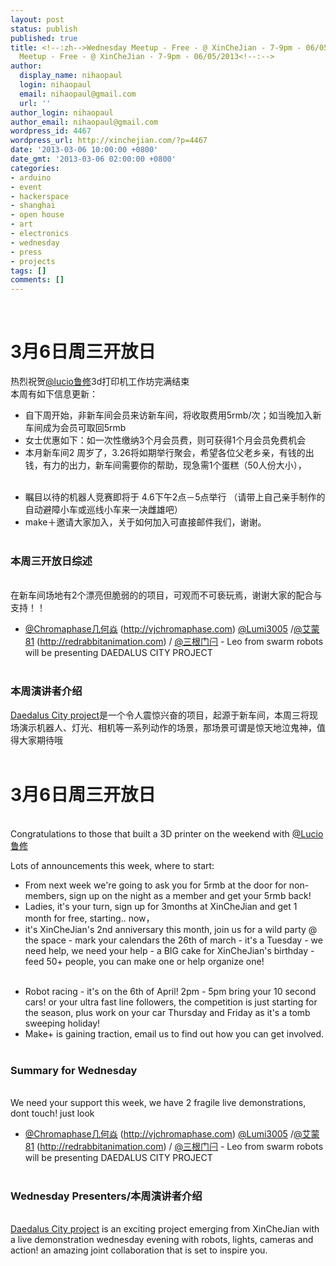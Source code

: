```yaml
---
layout: post
status: publish
published: true
title: <!--:zh-->Wednesday Meetup - Free - @ XinCheJian - 7-9pm - 06/05/2013<!--:--><!--:en-->Wednesday
  Meetup - Free - @ XinCheJian - 7-9pm - 06/05/2013<!--:-->
author:
  display_name: nihaopaul
  login: nihaopaul
  email: nihaopaul@gmail.com
  url: ''
author_login: nihaopaul
author_email: nihaopaul@gmail.com
wordpress_id: 4467
wordpress_url: http://xinchejian.com/?p=4467
date: '2013-03-06 10:00:00 +0800'
date_gmt: '2013-03-06 02:00:00 +0800'
categories:
- arduino
- event
- hackerspace
- shanghai
- open house
- art
- electronics
- wednesday
- press
- projects
tags: []
comments: []
---
```

<p><!--:zh--><br />
<h1>3月6日周三开放日</h1></p>
<div>热烈祝贺<a href="http://weibo.com/u/3142671027?utm_source=Xinchejian+Members&amp;utm_campaign=0e822a0174-EDM4&amp;utm_medium=email" target="_self">@lucio鲁修</a>3d打印机工作坊完满结束<br />
本周有如下信息更新：</div></p>
<ul>
<li>自下周开始，非新车间会员来访新车间，将收取费用5rmb/次；如当晚加入新车间成为会员可取回5rmb</li>
<li>女士优惠如下：如一次性缴纳3个月会员费，则可获得1个月会员免费机会</li>
<li>本月新车间2 周岁了，3.26将如期举行聚会，希望各位父老乡亲，有钱的出钱，有力的出力，新车间需要你的帮助，现急需1个蛋糕（50人份大小），</li><br />
</ul></p>
<ul>
<li>瞩目以待的机器人竞赛即将于 4.6下午2点－5点举行 （请带上自己亲手制作的自动避障小车或巡线小车来一决雌雄吧）</li>
<li>make＋邀请大家加入，关于如何加入可直接邮件我们，谢谢。</li><br />
</ul></p>
<h3>本周三开放日综述</h3><br />
在新车间场地有2个漂亮但脆弱的的项目，可观而不可亵玩焉，谢谢大家的配合与支持！！</p>
<ul>
<li><a href="http://weibo.com/u/2305482334?utm_source=Xinchejian+Members&amp;utm_campaign=0e822a0174-EDM4&amp;utm_medium=email" target="_self">@Chromaphase几何焱</a> (<a href="http://vjchromaphase.com?utm_source=Xinchejian+Members&amp;utm_campaign=0e822a0174-EDM4&amp;utm_medium=email" target="_self">http://vjchromaphase.com</a>) <a href="http://weibo.com/u/2636311681?utm_source=Xinchejian+Members&amp;utm_campaign=0e822a0174-EDM4&amp;utm_medium=email" target="_self">@Lumi3005</a> /<a href="http://weibo.com/u/2872886001?utm_source=Xinchejian+Members&amp;utm_campaign=0e822a0174-EDM4&amp;utm_medium=email" target="_self">@艾蒙81</a> (<a href="http://redrabbitanimation.com?utm_source=Xinchejian+Members&amp;utm_campaign=0e822a0174-EDM4&amp;utm_medium=email" target="_self">http://redrabbitanimation.com</a>) / <a href="http://weibo.com/u/1322977944?utm_source=Xinchejian+Members&amp;utm_campaign=0e822a0174-EDM4&amp;utm_medium=email" target="_self">@三根门闩</a> - Leo from swarm robots will be presenting DAEDALUS CITY PROJECT</li><br />
</ul></p>
<h3>本周演讲者介绍</h3></p>
<div><a href="http://v.youku.com/v_show/id_XNTE1NzA0NTQw.html?utm_source=Xinchejian+Members&amp;utm_campaign=0e822a0174-EDM4&amp;utm_medium=email" target="_self">Daedalus City project</a>是一个令人震惊兴奋的项目，起源于新车间，本周三将现场演示机器人、灯光、相机等一系列动作的场景，那场景可谓是惊天地泣鬼神，值得大家期待哦</div><!--:--><!--:en--><br />
<h1>3月6日周三开放日</h1><br />
Congratulations to those that built a 3D printer on the weekend with <a href="http://weibo.com/u/3142671027?utm_source=Xinchejian+Members&amp;utm_campaign=0e822a0174-EDM4&amp;utm_medium=email" target="_self">@Lucio鲁修</a></p>
<p>Lots of announcements this week, where to start:</p>
<ul>
<li>From next week we're going to ask you for 5rmb at the door for non-members, sign up on the night as a member and get your 5rmb back!</li>
<li>Ladies, it's your turn, sign up for 3months at XinCheJian and get 1 month for free, starting.. now，</li>
<li>it's XinCheJian's 2nd anniversary this month, join us for a wild party @ the space - mark your calendars the 26th of march - it's a Tuesday - we need help, we need your help - a BIG cake for XinCheJian's birthday - feed 50+ people, you can make one or help organize one!</li><br />
</ul></p>
<ul>
<li>Robot racing - it's on the 6th of April! 2pm - 5pm bring your 10 second cars! or your ultra fast line followers, the competition is just starting for the season, plus work on your car Thursday and Friday as it's a tomb sweeping holiday!</li>
<li>Make+ is gaining traction, email us to find out how you can get involved.</li><br />
</ul></p>
<h3>Summary for Wednesday</h3><br />
We need your support this week, we have 2 fragile live demonstrations, dont touch! just look</p>
<ul>
<li><a href="http://weibo.com/u/2305482334?utm_source=Xinchejian+Members&amp;utm_campaign=0e822a0174-EDM4&amp;utm_medium=email" target="_self">@Chromaphase几何焱</a> (<a href="http://vjchromaphase.com?utm_source=Xinchejian+Members&amp;utm_campaign=0e822a0174-EDM4&amp;utm_medium=email" target="_self">http://vjchromaphase.com</a>) <a href="http://weibo.com/u/2636311681?utm_source=Xinchejian+Members&amp;utm_campaign=0e822a0174-EDM4&amp;utm_medium=email" target="_self">@Lumi3005</a> /<a href="http://weibo.com/u/2872886001?utm_source=Xinchejian+Members&amp;utm_campaign=0e822a0174-EDM4&amp;utm_medium=email" target="_self">@艾蒙81</a> (<a href="http://redrabbitanimation.com?utm_source=Xinchejian+Members&amp;utm_campaign=0e822a0174-EDM4&amp;utm_medium=email" target="_self">http://redrabbitanimation.com</a>) / <a href="http://weibo.com/u/1322977944?utm_source=Xinchejian+Members&amp;utm_campaign=0e822a0174-EDM4&amp;utm_medium=email" target="_self">@三根门闩</a> - Leo from swarm robots will be presenting DAEDALUS CITY PROJECT</li><br />
</ul></p>
<h3>Wednesday Presenters/本周演讲者介绍</h3><br />
<a href="http://v.youku.com/v_show/id_XNTE1NzA0NTQw.html?utm_source=Xinchejian+Members&amp;utm_campaign=0e822a0174-EDM4&amp;utm_medium=email" target="_self">Daedalus City project</a> is an exciting project emerging from XinCheJian with a live demonstration wednesday evening with robots, lights, cameras and action! an amazing joint collaboration that is set to inspire you.<!--:--></p>
